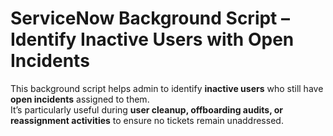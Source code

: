 # ServiceNow Background Script – Identify Inactive Users with Open Incidents

This background script helps admin to identify **inactive users** who still have **open incidents** assigned to them.  
It’s particularly useful during **user cleanup, offboarding audits, or reassignment activities** to ensure no tickets remain unaddressed.
